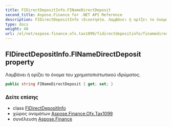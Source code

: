 ```yaml
---
title: FIDirectDepositInfo.FINameDirectDeposit
second_title: Aspose.Finance for .NET API Reference
description: FIDirectDepositInfo ιδιοκτησία. Λαμβάνει ή ορίζει το όνομα του χρηματοπιστωτικού ιδρύματος.
type: docs
weight: 40
url: /el/net/aspose.finance.ofx.tax1099/fidirectdepositinfo/finamedirectdeposit/
---
```

## FIDirectDepositInfo.FINameDirectDeposit property

Λαμβάνει ή ορίζει το όνομα του χρηματοπιστωτικού ιδρύματος.

```csharp
public string FINameDirectDeposit { get; set; }
```

### Δείτε επίσης

* class [FIDirectDepositInfo](../)
* χώρος ονομάτων [Aspose.Finance.Ofx.Tax1099](../../fidirectdepositinfo/)
* συνέλευση [Aspose.Finance](../../../)


